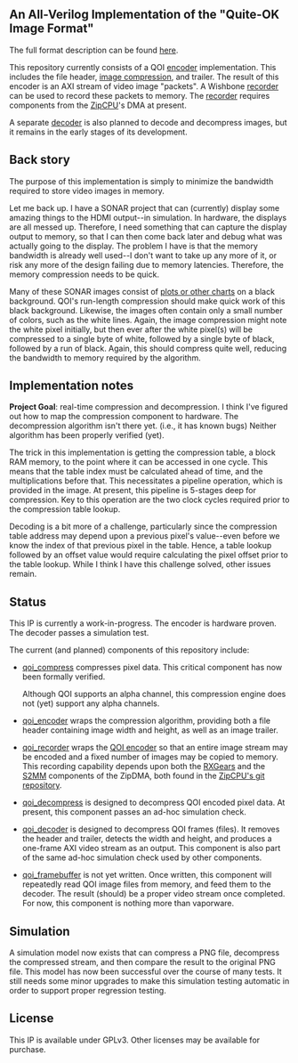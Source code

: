 ## An All-Verilog Implementation of the "Quite-OK Image Format"

The full format description can be found
[here](https://qoiformat.org/qoi-specification.pdf).

This repository currently consists of a QOI [encoder](rtl/qoi_encoder.v)
implementation.  This includes the file header,
[image compression](rtl/qoi_compress.v), and trailer.  The result of this
encoder is an AXI stream of video image "packets".  A Wishbone
[recorder](rtl/qoi_recorder.v) can be used to record these packets to memory.
The [recorder](rtl/qoi_recorder.v) requires components from the
[ZipCPU](https://github.com/ZipCPU)'s DMA at present.

A separate [decoder](rtl/qoi_decoder.v) is also planned to decode and
decompress images, but it remains in the early stages of its development.

## Back story

The purpose of this implementation is simply to minimize the bandwidth required
to store video images in memory.

Let me back up.  I have a SONAR project that can (currently) display some
amazing things to the HDMI output--in simulation.  In hardware, the displays are
all messed up.  Therefore, I need something that can capture the display output
to memory, so that I can then come back later and debug what was actually going
to the display.  The problem I have is that the memory bandwidth is already well
used--I don't want to take up any more of it, or risk any more of the design
failing due to memory latencies.  Therefore, the memory compression needs to
be quick.

Many of these SONAR images consist of [plots or other
charts](https://github.com/ZipCPU/vgasim/tree/dev/rtl/gfx) on a black
background.  QOI's run-length compression should make quick work of this black
background.  Likewise, the images often contain only a small number of colors,
such as the white lines.  Again, the image compression might note the white
pixel initially, but then ever after the white pixel(s) will be compressed to
a single byte of white, followed by a single byte of black, followed by a run of
black.  Again, this should compress quite well, reducing the bandwidth to memory
required by the algorithm.

## Implementation notes

**Project Goal**: real-time compression and decompression.  I think I've
figured out how to map the compression component to hardware.  The
decompression algorithm isn't there yet.  (i.e., it has known bugs) Neither
algorithm has been properly verified (yet).

The trick in this implementation is getting the compression table, a block RAM
memory, to the point where it can be accessed in one cycle.  This means that
the table index must be calculated ahead of time, and the multiplications
before that.  This necessitates a pipeline operation, which is provided in
the image.  At present, this pipeline is 5-stages deep for compression.
Key to this operation are the two clock cycles required prior to the compression
table lookup.

Decoding is a bit more of a challenge, particularly since the compression
table address may depend upon a previous pixel's value--even before we know
the index of that previous pixel in the table.  Hence, a table lookup followed
by an offset value would require calculating the pixel offset prior to the
table lookup.  While I think I have this challenge solved, other issues
remain.

## Status

This IP is currently a work-in-progress.  The encoder is hardware proven.  The
decoder passes a simulation test.

The current (and planned) components of this repository include:

- [qoi_compress](rtl/qoi_compress.v) compresses pixel data.  This
  critical component has now been formally verified.

  Although QOI supports an alpha channel, this compression engine does not
  (yet) support any alpha channels.

- [qoi_encoder](rtl/qoi_encoder.v) wraps the compression algorithm, providing
  both a file header containing image width and height, as well as an
  image trailer.

- [qoi_recorder](rtl/qoi_recorder.v) wraps the [QOI encoder](rtl/qoi_encoder.v)
  so that an entire image stream may be encoded and a fixed number of images
  may be copied to memory.  This recording capability depends upon both the
  [RXGears](https://github.com/ZipCPU/zipcpu/blob/master/rtl/zipdma/zipdma_rxgears.v) and the
  [S2MM](https://github.com/ZipCPU/zipcpu/blob/master/rtl/zipdma/zipdma_s2mm.v)
  components of the ZipDMA, both found in the
  [ZipCPU's git repository](https://github.com/ZipCPU/zipcpu).

- [qoi_decompress](rtl/qoi_decompress.v) is designed to decompress QOI encoded
  pixel data.  At present, this component passes an ad-hoc simulation check.

- [qoi_decoder](rtl/qoi_decoder.v) is designed to decompress QOI frames (files).
  It removes the header and trailer, detects the width and height, and
  produces a one-frame AXI video stream as an output.  This component is
  also part of the same ad-hoc simulation check used by other components.

- [qoi_framebuffer]() is not yet written.  Once written, this component will
  repeatedly read QOI image files from memory, and feed them to the decoder.
  The result (should) be a proper video stream once completed.  For now, this
  component is nothing more than vaporware.

## Simulation

A simulation model now exists that can compress a PNG file, decompress the
compressed stream, and then compare the result to the original PNG file.  This
model has now been successful over the course of many tests.  It still needs
some minor upgrades to make this simulation testing automatic in order to
support proper regression testing.

## License

This IP is available under GPLv3.  Other licenses may be available for purchase.

